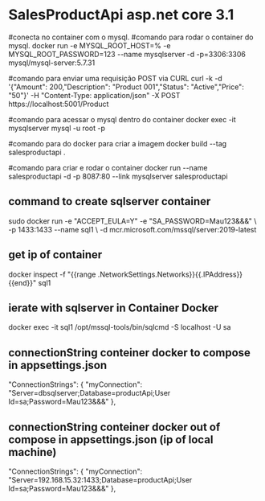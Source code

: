 # SalesProductApi asp.net core 3.1 

#conecta no container com o mysql.
#comando para rodar o container do mysql.
docker run -e MYSQL_ROOT_HOST=% -e MYSQL_ROOT_PASSWORD=123 --name mysqlserver -d -p=3306:3306 mysql/mysql-server:5.7.31

#comando para enviar uma requisição POST via CURL
curl -k -d '{"Amount": 200,"Description": "Product 001","Status": "Active","Price": "50"}' -H "Content-Type: application/json" -X POST https://localhost:5001/Product


#comando para acessar o mysql dentro do container
docker exec -it mysqlserver mysql -u root -p

#comando para do docker para criar a imagem
docker build --tag salesproductapi .

#comando para criar e rodar o container
docker run --name salesproductapi -d -p 8087:80 --link mysqlserver salesproductapi

## command to create sqlserver container
sudo docker run -e "ACCEPT_EULA=Y" -e "SA_PASSWORD=Mau123&&&" \ -p 1433:1433 --name sql1 \ -d mcr.microsoft.com/mssql/server:2019-latest

## get ip of container
docker inspect -f "{{range .NetworkSettings.Networks}}{{.IPAddress}}{{end}}" sql1

## ierate with sqlserver in Container Docker
docker exec -it sql1 /opt/mssql-tools/bin/sqlcmd -S localhost -U sa


## connectionString conteiner docker to compose in appsettings.json

  "ConnectionStrings": {
    "myConnection": "Server=dbsqlserver;Database=productApi;User Id=sa;Password=Mau123&&&"
    },


 ## connectionString conteiner docker out of compose in appsettings.json (ip of local machine)

  "ConnectionStrings": {
    "myConnection": "Server=192.168.15.32:1433;Database=productApi;User Id=sa;Password=Mau123&&&"
    },
 

